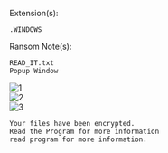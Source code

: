 Extension(s): 
```
.WINDOWS
```
Ransom Note(s): 
```
READ_IT.txt
Popup Window
```
![1](https://github.com/user-attachments/assets/fa2bda5f-5214-4177-b63f-475bb669bed1)  
![2](https://github.com/user-attachments/assets/0d11d690-2d44-4ef2-9707-b12a4c39095b)  
![3](https://github.com/user-attachments/assets/82ca6502-0d26-4cc7-8c00-521dac06ad70)  
```
Your files have been encrypted.
Read the Program for more information
read program for more information.
```

